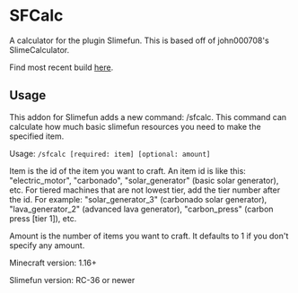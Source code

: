 # SFCalc
A calculator for the plugin Slimefun. This is based off of john000708's SlimeCalculator.

Find most recent build [here](https://blob.build/project/SFCalc/Dev).

## Usage

This addon for Slimefun adds a new command: /sfcalc. This command can calculate how much basic slimefun resources you need to make the specified item.

Usage: `/sfcalc [required: item] [optional: amount]`

Item is the id of the item you want to craft. An item id is like this: "electric_motor", "carbonado", "solar_generator" (basic solar generator), etc. For tiered machines that are not lowest tier, add the tier number after the id. For example: "solar_generator_3" (carbonado solar generator), "lava_generator_2" (advanced lava generator), "carbon_press" (carbon press [tier 1]), etc.

Amount is the number of items you want to craft. It defaults to 1 if you don't specify any amount.

Minecraft version: 1.16+

Slimefun version: RC-36 or newer